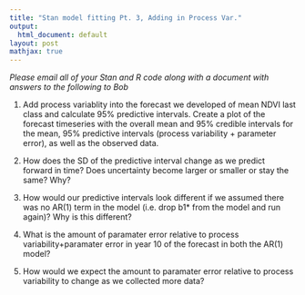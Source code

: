 ```yaml
---
title: "Stan model fitting Pt. 3, Adding in Process Var."
output:
  html_document: default
layout: post
mathjax: true
---
```


*Please email all of your Stan and R code along with a document with answers to the following to Bob*



1) Add process variablity into the forecast we developed of mean NDVI last class and calculate 95% predictive intervals. Create a plot of the forecast timeseries with the overall mean and 95% credible intervals for the mean, 95% predictive intervals (process variability + parameter error), as well as the observed data.

2) How does the SD of the predictive interval change as we predict forward in time? Does uncertainty become larger or smaller or stay the same? Why?

3) How would our predictive intervals look different if we assumed there was no AR(1) term in the model (i.e. drop b1* from the model and run again)? Why is this different?

4) What is the amount of paramater error relative to process variability+paramater error in year 10 of the forecast in both the AR(1) model?

5) How would we expect the amount to paramater error relative to process variability to change as we collected more data?








